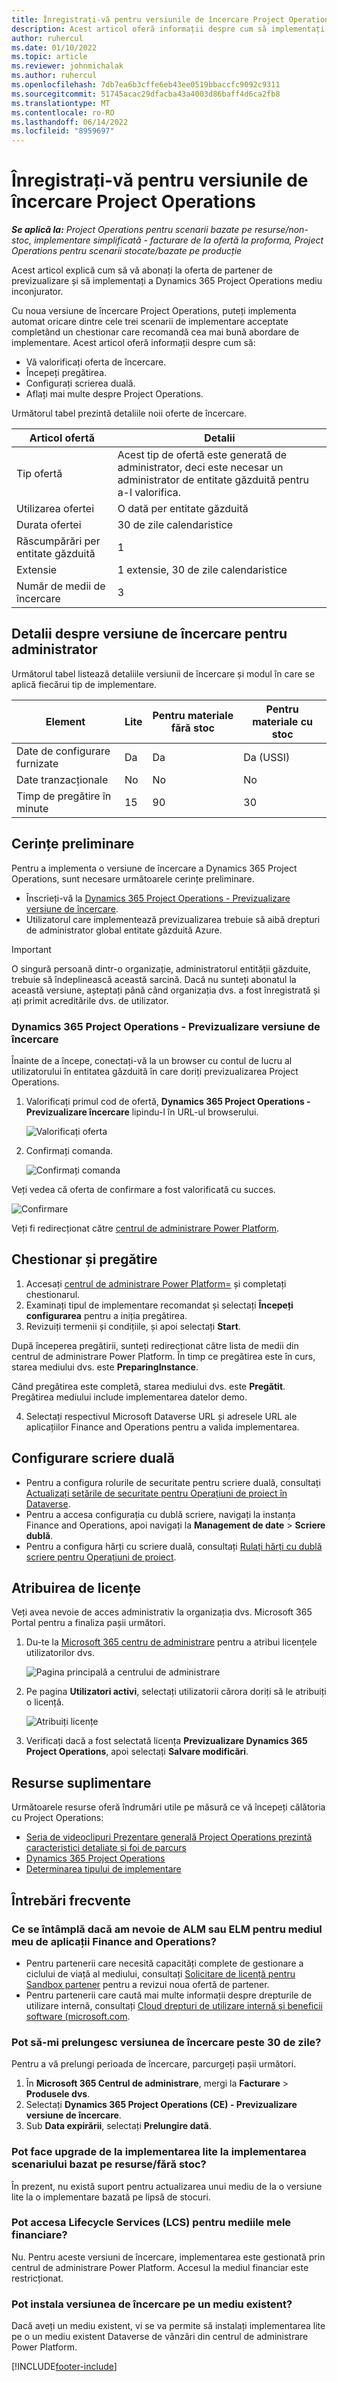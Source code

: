 ```yaml
---
title: Înregistrați-vă pentru versiunile de încercare Project Operations
description: Acest articol oferă informații despre cum să implementați o versiune de încercare a Dynamics 365 Project Operations.
author: ruhercul
ms.date: 01/10/2022
ms.topic: article
ms.reviewer: johnmichalak
ms.author: ruhercul
ms.openlocfilehash: 7db7ea6b3cffe6eb43ee0519bbaccfc9092c9311
ms.sourcegitcommit: 51745acac29dfacba43a4003d86baff4d6ca2fb8
ms.translationtype: MT
ms.contentlocale: ro-RO
ms.lasthandoff: 06/14/2022
ms.locfileid: "8959697"
---
```

# <a name="sign-up-for-project-operations-trials"></a>Înregistrați-vă pentru versiunile de încercare Project Operations 

_**Se aplică la:** Project Operations pentru scenarii bazate pe resurse/non-stoc, implementare simplificată - facturare de la ofertă la proforma, Project Operations pentru scenarii stocate/bazate pe producție_ 



Acest articol explică cum să vă abonați la oferta de partener de previzualizare și să implementați a Dynamics 365 Project Operations mediu inconjurator.

Cu noua versiune de încercare Project Operations, puteți implementa automat oricare dintre cele trei scenarii de implementare acceptate completând un chestionar care recomandă cea mai bună abordare de implementare. Acest articol oferă informații despre cum să:

- Vă valorificați oferta de încercare.
- Începeți pregătirea.
- Configurați scrierea duală.
- Aflați mai multe despre Project Operations. 

Următorul tabel prezintă detaliile noii oferte de încercare.

| **Articol ofertă**               | **Detalii**                                  |
|------------------------------|----------------------------------------------|
| Tip ofertă                   | Acest tip de ofertă este generată de administrator, deci este necesar un administrator de entitate găzduită pentru a-l valorifica. |
| Utilizarea ofertei                    | O dată per entitate găzduită                          |
| Durata ofertei               | 30 de zile calendaristice                             |
| Răscumpărări per entitate găzduită       | 1                                            |
| Extensie                    | 1 extensie, 30 de zile calendaristice               |
| Număr de medii de încercare | 3                                            |


## <a name="admin-trial-details"></a>Detalii despre versiune de încercare pentru administrator
Următorul tabel listează detaliile versiunii de încercare și modul în care se aplică fiecărui tip de implementare.

| **Element**                      | **Lite**                                     | **Pentru materiale fără stoc** | **Pentru materiale cu stoc** |
|-------------------------------|----------------------------------------------|---------------------------|-----------------------|
| Date de configurare furnizate           | Da                                          | Da                       | Da (USSI)            |
| Date tranzacționale            | No                                           | No                        | No                    |
| Timp de pregătire în minute  | 15                                           | 90                        | 30                    |
 
## <a name="prerequisites"></a>Cerințe preliminare
Pentru a implementa o versiune de încercare a Dynamics 365 Project Operations, sunt necesare următoarele cerințe preliminare.

- Înscrieți-vă la [Dynamics 365 Project Operations - Previzualizare versiune de încercare](https://www.aka.ms/try-po).
- Utilizatorul care implementează previzualizarea trebuie să aibă drepturi de administrator global entitate găzduită Azure.

> [!IMPORTANT]
> O singură persoană dintr-o organizație, administratorul entității găzduite, trebuie să îndeplinească această sarcină. Dacă nu sunteți abonatul la această versiune, așteptați până când organizația dvs. a fost înregistrată și ați primit acreditările dvs. de utilizator.

### <a name="dynamics-365-project-operations---preview-trial"></a>Dynamics 365 Project Operations - Previzualizare versiune de încercare 

Înainte de a începe, conectați-vă la un browser cu contul de lucru al utilizatorului în entitatea găzduită în care doriți previzualizarea Project Operations.

1. Valorificați primul cod de ofertă, **Dynamics 365 Project Operations - Previzualizare încercare** lipindu-l în URL-ul browserului.

    ![Valorificați oferta](./media/16RedeemFirstOfferNew.png)

2. Confirmați comanda.

    ![Confirmați comanda](./media/17ConfirmOrderNew.png)

  Veți vedea că oferta de confirmare a fost valorificată cu succes.

   ![Confirmare](./media/18OrderConfirmationNew.png)

  Veți fi redirecționat către [centrul de administrare Power Platform](https://admin.powerplatform.microsoft.com/projectoperationstrial).

## <a name="questionnaire-and-provisioning"></a>Chestionar și pregătire

1.  Accesați [centrul de administrare Power Platform=](https://admin.powerplatform.com/projectoperationstrial) și completați chestionarul.  
2.  Examinați tipul de implementare recomandat și selectați **Începeți configurarea** pentru a iniția pregătirea.
3.  Revizuiți termenii și condițiile, și apoi selectați **Start**.

   După începerea pregătirii, sunteți redirecționat către lista de medii din centrul de administrare Power Platform. În timp ce pregătirea este în curs, starea mediului dvs. este **PreparingInstance**.
 
  Când pregătirea este completă, starea mediului dvs. este **Pregătit**. Pregătirea mediului include implementarea datelor demo.
 
4.  Selectați respectivul Microsoft Dataverse URL și adresele URL ale aplicațiilor Finance and Operations pentru a valida implementarea.

## <a name="configuring-dual-write"></a>Configurare scriere duală
- Pentru a configura rolurile de securitate pentru scriere duală, consultați [Actualizați setările de securitate pentru Operațiuni de proiect în Dataverse](resource-provision-new-environment.md#update-security-settings-on-project-operations-on-dataverse).
- Pentru a accesa configurația cu dublă scriere, navigați la instanța Finance and Operations, apoi navigați la **Management de date** > **Scriere dublă**.
- Pentru a configura hărți cu scriere duală, consultați [Rulați hărți cu dublă scriere pentru Operațiuni de proiect](resource-provision-new-environment.md#run-project-operations-dual-write-maps).

## <a name="assign-licenses"></a>Atribuirea de licențe

Veți avea nevoie de acces administrativ la organizația dvs. Microsoft 365 Portal pentru a finaliza pașii următori.

1. Du-te la [Microsoft 365 centru de administrare](https://portal.office.com/) pentru a atribui licențele utilizatorilor dvs.

   ![Pagina principală a centrului de administrare](./media/14AdminPortal.png)

2. Pe pagina **Utilizatori activi**, selectați utilizatorii cărora doriți să le atribuiți o licență.

   ![Atribuiți licențe](./media/15AssignLicenses.png)

3. Verificați dacă a fost selectată licența **Previzualizare Dynamics 365 Project Operations**, apoi selectați **Salvare modificări**.

## <a name="additional-resources"></a>Resurse suplimentare

Următoarele resurse oferă îndrumări utile pe măsură ce vă începeți călătoria cu Project Operations:

- [Seria de videoclipuri Prezentare generală Project Operations prezintă caracteristici detaliate și foi de parcurs](https://youtube.com/playlist?list=PLcakwueIHoT_LJ3Fr1tHnkPk5lioqE6uH)
- [Dynamics 365 Project Operations](/learn/modules/examine-dynamics-365-project-operations/)
- [Determinarea tipului de implementare](determine-deployment-type.md)

## <a name="frequently-asked-questions"></a>Întrebări frecvente

### <a name="what-if-i-require-alm-or-elm-for-my-finance-and-operations-apps-environment"></a>Ce se întâmplă dacă am nevoie de ALM sau ELM pentru mediul meu de aplicații Finance and Operations?

- Pentru partenerii care necesită capacități complete de gestionare a ciclului de viață al mediului, consultați [Solicitare de licență pentru Sandbox partener](https://experience.dynamics.com/requestlicense) pentru a revizui noua ofertă de partener. 
- Pentru partenerii care caută mai multe informații despre drepturile de utilizare internă, consultați [Cloud drepturi de utilizare internă și beneficii software (microsoft.com](https://partner.microsoft.com/membership/internal-use-software).

### <a name="can-i-extend-my-trial-beyond-30-days"></a>Pot să-mi prelungesc versiunea de încercare peste 30 de zile?
Pentru a vă prelungi perioada de încercare, parcurgeți pașii următori.

1. În **Microsoft 365 Centrul de administrare**, mergi la **Facturare** > **Produsele dvs**.
2. Selectați **Dynamics 365 Project Operations (CE) - Previzualizare versiune de încercare**.
3. Sub **Data expirării**, selectați **Prelungire dată**.

### <a name="can-i-upgrade-from-the-lite-deployment-to-the-resourcenon-stocked-based-scenario-deployment"></a>Pot face upgrade de la implementarea lite la implementarea scenariului bazat pe resurse/fără stoc?
În prezent, nu există suport pentru actualizarea unui mediu de la o versiune lite la o implementare bazată pe lipsă de stocuri.

### <a name="can-i-access-lifecycle-services-lcs-for-my-finance-environments"></a>Pot accesa Lifecycle Services (LCS) pentru mediile mele financiare?  
Nu. Pentru aceste versiuni de încercare, implementarea este gestionată prin centrul de administrare Power Platform. Accesul la mediul financiar este restricționat.

### <a name="can-i-install-my-trial-on-an-existing-environment"></a>Pot instala versiunea de încercare pe un mediu existent?
Dacă aveți un mediu existent, vi se va permite să instalați implementarea lite pe o un mediu existent Dataverse de vânzări din centrul de administrare Power Platform.

[!INCLUDE[footer-include](../includes/footer-banner.md)]
